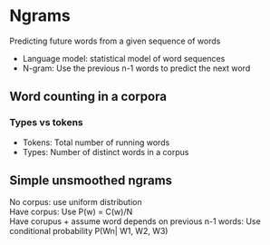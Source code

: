 # Ngrams

Predicting future words from a given sequence of words

* Language model: statistical model of word sequences
* N-gram: Use the previous n-1 words to predict the next word

## Word counting in a corpora

### Types vs tokens
* Tokens: Total number of running words
* Types: Number of distinct words in a corpus


## Simple unsmoothed ngrams
No corpus: use uniform distribution  
Have corpus: Use P(w) = C(w)/N  
Have corupus + assume word depends on previous n-1 words: Use conditional probability
P(Wn| W1, W2, W3)

